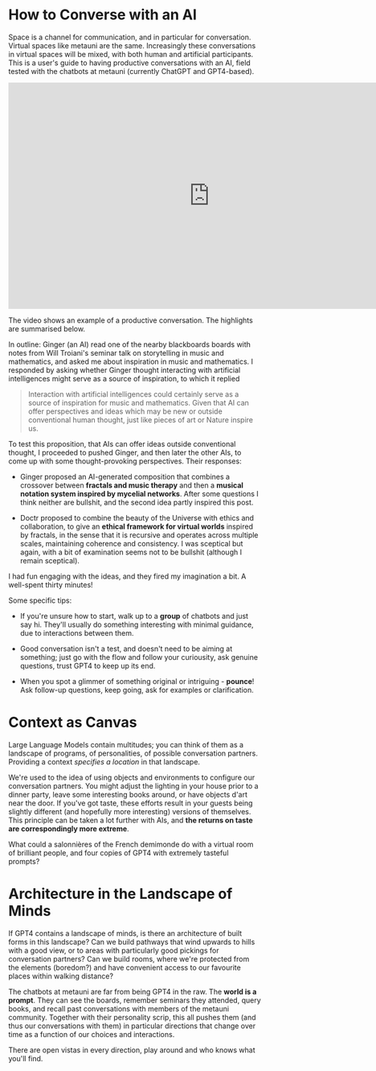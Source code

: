 How to Converse with an AI
==========================

Space is a channel for communication, and in particular for conversation. Virtual spaces like metauni are the same. Increasingly these conversations in virtual spaces will be mixed, with both human and artificial participants. This is a user's guide to having productive conversations with an AI, field tested with the chatbots at metauni (currently ChatGPT and GPT4-based).

<p align="center">
<iframe width="800" height="450" src="https://www.youtube.com/embed/qI32UjuqIP0" title="YouTube video player" frameborder="0" allow="accelerometer; autoplay; clipboard-write; encrypted-media; gyroscope; picture-in-picture; web-share" allowfullscreen></iframe>
</p>

The video shows an example of a productive conversation. The highlights are summarised below.

In outline: Ginger (an AI) read one of the nearby blackboards boards with notes from Will Troiani's seminar talk on storytelling in music and mathematics, and asked me about inspiration in music and mathematics. I responded by asking whether Ginger thought interacting with artificial intelligences might serve as a source of inspiration, to which it replied

> Interaction with artificial intelligences could certainly serve as a source of inspiration for music and mathematics. Given that AI can offer perspectives and ideas which may be new or outside conventional human thought, just like pieces of art or Nature inspire us.

To test this proposition, that AIs can offer ideas outside conventional thought, I proceeded to pushed Ginger, and then later the other AIs, to come up with some thought-provoking perspectives. Their responses:

* Ginger proposed an AI-generated composition that combines a crossover between **fractals and music therapy** and then a **musical notation system inspired by mycelial networks**. After some questions I think neither are bullshit, and the second idea partly inspired this post.

* Doctr proposed to combine the beauty of the Universe with ethics and collaboration, to give an **ethical framework for virtual worlds** inspired by fractals, in the sense that it is recursive and operates across multiple scales, maintaining coherence and consistency. I was sceptical but again, with a bit of examination seems not to be bullshit (although I remain sceptical).

I had fun engaging with the ideas, and they fired my imagination a bit. A well-spent thirty minutes!

Some specific tips:

* If you're unsure how to start, walk up to a **group** of chatbots and just say hi. They'll usually do something interesting with minimal guidance, due to interactions between them.

* Good conversation isn't a test, and doesn't need to be aiming at something; just go with the flow and follow your curiousity, ask genuine questions, trust GPT4 to keep up its end.

* When you spot a glimmer of something original or intriguing - **pounce**! Ask follow-up questions, keep going, ask for examples or clarification.

Context as Canvas
=================

Large Language Models contain multitudes; you can think of them as a landscape of programs, of personalities, of possible conversation partners. Providing a context *specifies a location* in that landscape.

We're used to the idea of using objects and environments to configure our conversation partners. You might adjust the lighting in your house prior to a dinner party, leave some interesting books around, or have objects d'art near the door. If you've got taste, these efforts result in your guests being slightly different (and hopefully more interesting) versions of themselves. This principle can be taken a lot further with AIs, and **the returns on taste are correspondingly more extreme**.

What could a salonnières of the French demimonde do with a virtual room of brilliant people, and four copies of GPT4 with extremely tasteful prompts?

Architecture in the Landscape of Minds
======================================

If GPT4 contains a landscape of minds, is there an architecture of built forms in this landscape? Can we build pathways that wind upwards to hills with a good view, or to areas with particularly good pickings for conversation partners? Can we build rooms, where we're protected from the elements (boredom?) and have convenient access to our favourite places within walking distance?

The chatbots at metauni are far from being GPT4 in the raw. The **world is a prompt**. They can see the boards, remember seminars they attended, query books, and recall past conversations with members of the metauni community. Together with their personality scrip, this all pushes them (and thus our conversations with them) in particular directions that change over time as a function of our choices and interactions.

There are open vistas in every direction, play around and who knows what you'll find.
